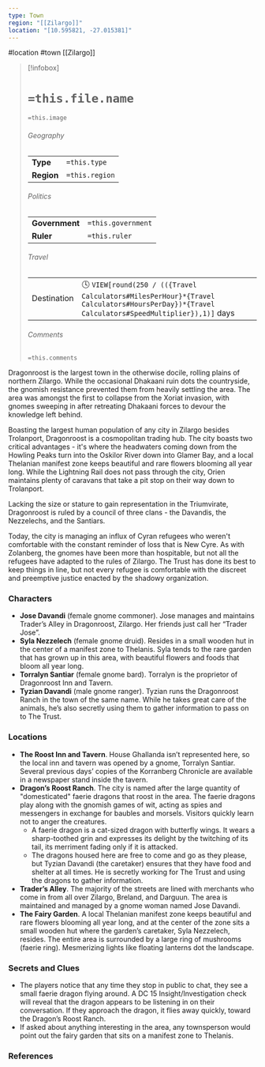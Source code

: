 ```yaml
---
type: Town
region: "[[Zilargo]]"
location: "[10.595821, -27.015381]"
---
```

 #location #town [[Zilargo]]

> [!infobox]
> # `=this.file.name`
> `=this.image`
> ###### Geography
> |  |  |
> | ---- | ---- |
> | **Type** | `=this.type` |
> | **Region** | `=this.region` |
> ###### Politics
> |  |  |
> | ---- | ---- |
> | **Government** | `=this.government` |
> | **Ruler** | `=this.ruler` |
> ###### Travel
> |  |  |
> | ---- | ---- |
> | Destination | 🕓 `VIEW[round(250 / (({Travel Calculators#MilesPerHour}*{Travel Calculators#HoursPerDay})*{Travel Calculators#SpeedMultiplier}),1)]` days |
> ###### Comments
> `=this.comments`

Dragonroost is the largest town in the otherwise docile, rolling plains of northern Zilargo. While the occasional Dhakaani ruin dots the countryside, the gnomish resistance prevented them from heavily settling the area. The area was amongst the first to collapse from the Xoriat invasion, with gnomes sweeping in after retreating Dhakaani forces to devour the knowledge left behind.

Boasting the largest human population of any city in Zilargo besides Trolanport, Dragonroost is a cosmopolitan trading hub. The city boasts two critical advantages - it's where the headwaters coming down from the Howling Peaks turn into the Oskilor River down into Glamer Bay, and a local Thelanian manifest zone keeps beautiful and rare flowers blooming all year long. While the Lightning Rail does not pass through the city, Orien maintains plenty of caravans that take a pit stop on their way down to Trolanport.

Lacking the size or stature to gain representation in the Triumvirate, Dragonroost is ruled by a council of three clans - the Davandis, the Nezzelechs, and the Santiars.

Today, the city is managing an influx of Cyran refugees who weren't comfortable with the constant reminder of loss that is New Cyre. As with Zolanberg, the gnomes have been more than hospitable, but not all the refugees have adapted to the rules of Zilargo. The Trust has done its best to keep things in line, but not every refugee is comfortable with the discreet and preemptive justice enacted by the shadowy organization.

### Characters

* **Jose Davandi** (female gnome commoner). Jose manages and maintains Trader’s Alley in Dragonroost, Zilargo. Her friends just call her “Trader Jose”.
* **Syla Nezzelech** (female gnome druid). Resides in a small wooden hut in the center of a manifest zone to Thelanis. Syla tends to the rare garden that has grown up in this area, with beautiful flowers and foods that bloom all year long.
* **Torralyn Santiar** (female gnome bard). Torralyn is the proprietor of Dragonroost Inn and Tavern.
* **Tyzian Davandi** (male gnome ranger). Tyzian runs the Dragonroost Ranch in the town of the same name. While he takes great care of the animals, he’s also secretly using them to gather information to pass on to The Trust.

### Locations

* **The Roost Inn and Tavern**. House Ghallanda isn’t represented here, so the local inn and tavern was opened by a gnome, Torralyn Santiar. Several previous days’ copies of the Korranberg Chronicle are available in a newspaper stand inside the tavern.
* **Dragon’s Roost Ranch**. The city is named after the large quantity of "domesticated" faerie dragons that roost in the area. The faerie dragons play along with the gnomish games of wit, acting as spies and messengers in exchange for baubles and morsels. Visitors quickly learn not to anger the creatures.
	* A faerie dragon is a cat-sized dragon with butterfly wings. It wears a sharp-toothed grin and expresses its delight by the twitching of its tail, its merriment fading only if it is attacked.
	* The dragons housed here are free to come and go as they please, but Tyzian Davandi (the caretaker) ensures that they have food and shelter at all times. He is secretly working for The Trust and using the dragons to gather information.
* **Trader’s Alley**. The majority of the streets are lined with merchants who come in from all over Zilargo, Breland, and Darguun. The area is maintained and managed by a gnome woman named Jose Davandi.
* **The Fairy Garden**. A local Thelanian manifest zone keeps beautiful and rare flowers blooming all year long, and at the center of the zone sits a small wooden hut where the garden’s caretaker, Syla Nezzelech, resides. The entire area is surrounded by a large ring of mushrooms (faerie ring). Mesmerizing lights like floating lanterns dot the landscape.

### Secrets and Clues

- The players notice that any time they stop in public to chat, they see a small faerie dragon flying around. A DC 15 Insight/Investigation check will reveal that the dragon appears to be listening in on their conversation. If they approach the dragon, it flies away quickly, toward the Dragon’s Roost Ranch.
- If asked about anything interesting in the area, any townsperson would point out the fairy garden that sits on a manifest zone to Thelanis.

### References
